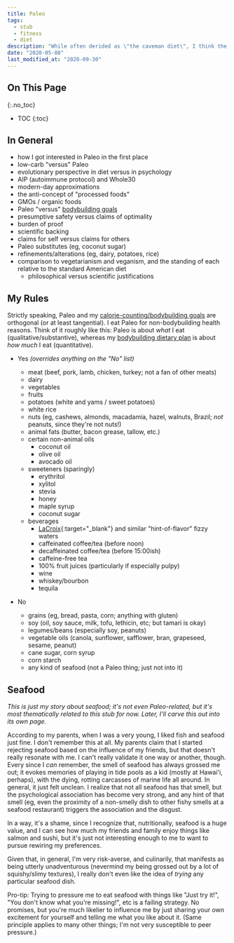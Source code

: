 ```yaml
---
title: Paleo
tags:
  - stub
  - fitness
  - diet
description: "While often derided as \"the caveman diet\", I think the right approach to evaluating Paleo is in thinking of it as a presumptively safe default."
date: "2020-05-08"
last_modified_at: "2020-09-30"
---
```


## On This Page
{:.no_toc}
* TOC
{:toc}

## In General

* how I got interested in Paleo in the first place
* low-carb "versus" Paleo
* evolutionary perspective in diet versus in psychology
* AIP (autoimmune protocol) and Whole30
* modern-day approximations
* the anti-concept of "processed foods"
* GMOs / organic foods
* Paleo "versus" [bodybuilding goals](/physical-fitness/#diet)
* presumptive safety versus claims of optimality
* burden of proof
* scientific backing
* claims for self versus claims for others
* Paleo substitutes (eg, coconut sugar)
* refinements/alterations (eg, dairy, potatoes, rice)
* comparison to vegetarianism and veganism, and the standing of each relative to the standard American diet
  * philosophical versus scientific justifications

## My Rules

Strictly speaking, Paleo and my [calorie-counting/bodybuilding goals](/physical-fitness/#diet) are orthogonal (or at least tangential). I eat Paleo for non-bodybuilding health reasons. Think of it roughly like this: Paleo is about _what_ I eat (qualitative/substantive), whereas my [bodybuilding dietary plan](/physical-fitness/#diet) is about _how much_ I eat (quantitative).

* Yes _(overrides anything on the "No" list)_
  * meat (beef, pork, lamb, chicken, turkey; not a fan of other meats)
  * dairy
  * vegetables
  * fruits
  * potatoes (white and yams / sweet potatoes)
  * white rice
  * nuts (eg, cashews, almonds, macadamia, hazel, walnuts, Brazil; _not_ peanuts, since they're not nuts!)
  * animal fats (butter, bacon grease, tallow, etc.)
  * certain non-animal oils
    * coconut oil
    * olive oil
    * avocado oil
  * sweeteners (sparingly)
    * erythritol
    * xylitol
    * stevia
    * honey
    * maple syrup
    * coconut sugar
  * beverages
    * [LaCroix](https://www.lacroixwater.com/){:target="&lowbar;blank"} and similar "hint-of-flavor" fizzy waters
    * caffeinated coffee/tea (before noon)
    * decaffeinated coffee/tea (before 15:00ish)
    * caffeine-free tea
    * 100% fruit juices (particularly if especially pulpy)
    * wine
    * whiskey/bourbon
    * tequila

* No
  * grains (eg, bread, pasta, corn; anything with gluten)
  * soy (oil, soy sauce, milk, tofu, lethicin, etc; but tamari is okay)
  * legumes/beans (especially soy, peanuts)
  * vegetable oils (canola, sunflower, safflower, bran, grapeseed, sesame, peanut)
  * cane sugar, corn syrup
  * corn starch
  * any kind of seafood (not a Paleo thing; just not into it)

## Seafood
_This is just my story about seafood; it's not even Paleo-related, but it's most thematically related to this stub for now. Later, I'll carve this out into its own page._

According to my parents, when I was a very young, I liked fish and seafood just fine. I don't remember this at all. My parents claim that I started rejecting seafood based on the influence of my friends, but that doesn't really resonate with me. I can't really validate it one way or another, though. Every since I _can_ remember, the smell of seafood has always grossed me out; it evokes memories of playing in tide pools as a kid (mostly at Hawai'i, perhaps), with the dying, rotting carcasses of marine life all around. In general, it just felt unclean. I realize that not all seafood has that smell, but the psychological association has become very strong, and any hint of that smell (eg, even the proximity of a non-smelly dish to other fishy smells at a seafood restaurant) triggers the association and the disgust.

In a way, it's a shame, since I recognize that, nutritionally, seafood is a huge value, and I can see how much my friends and family enjoy things like salmon and sushi, but it's just not interesting enough to me to want to pursue rewiring my preferences.

Given that, in general, I'm very risk-averse, and culinarily, that manifests as being utterly unadventurous (nevermind my being grossed out by a lot of squishy/slimy textures), I really don't even like the idea of _trying_ any particular seafood dish.

Pro-tip: Trying to pressure me to eat seafood with things like "Just try it!", "You don't know what you're missing!", etc is a failing strategy. No promises, but you're much likelier to influence me by just sharing your own excitement for yourself and telling me what you like about it. (Same principle applies to many other things; I'm not very susceptible to peer pressure.)

